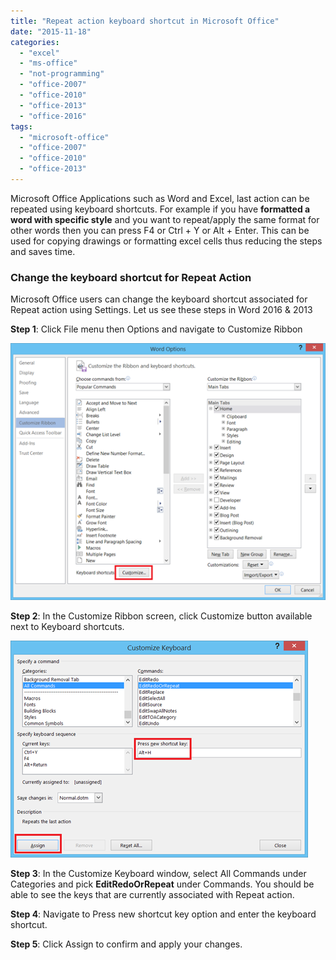 ```yaml
---
title: "Repeat action keyboard shortcut in Microsoft Office"
date: "2015-11-18"
categories: 
  - "excel"
  - "ms-office"
  - "not-programming"
  - "office-2007"
  - "office-2010"
  - "office-2013"
  - "office-2016"
tags: 
  - "microsoft-office"
  - "office-2007"
  - "office-2010"
  - "office-2013"
---
```


Microsoft Office Applications such as Word and Excel, last action can be repeated using keyboard shortcuts. For example if you have **formatted a word with specific style** and you want to repeat/apply the same format for other words then you can press F4 or Ctrl + Y or Alt + Enter. This can be used for copying drawings or formatting excel cells thus reducing the steps and saves time.

### Change the keyboard shortcut for Repeat Action

Microsoft Office users can change the keyboard shortcut associated for Repeat action using Settings. Let us see these steps in Word 2016 & 2013

**Step 1**: Click File menu then Options and navigate to Customize Ribbon

[![Customize Keyboard Shortcuts in Microsoft Office](images/3_image_thumb40.png "Customize Keyboard Shortcuts in Microsoft Office")](http://blogmines.com/blog/wp-content/uploads/2014/07/image40.png)

**Step 2**: In the Customize Ribbon screen, click Customize button available next to Keyboard shortcuts.

[![Change keyboard shortcut for Repeat Action](images/4_image_thumb41.png "Change keyboard shortcut for Repeat Action")](http://blogmines.com/blog/wp-content/uploads/2014/07/image41.png)

**Step 3**: In the Customize Keyboard window, select All Commands under Categories and pick **EditRedoOrRepeat** under Commands. You should be able to see the keys that are currently associated with Repeat action.

**Step 4**: Navigate to Press new shortcut key option and enter the keyboard shortcut.

**Step 5**: Click Assign to confirm and apply your changes.
